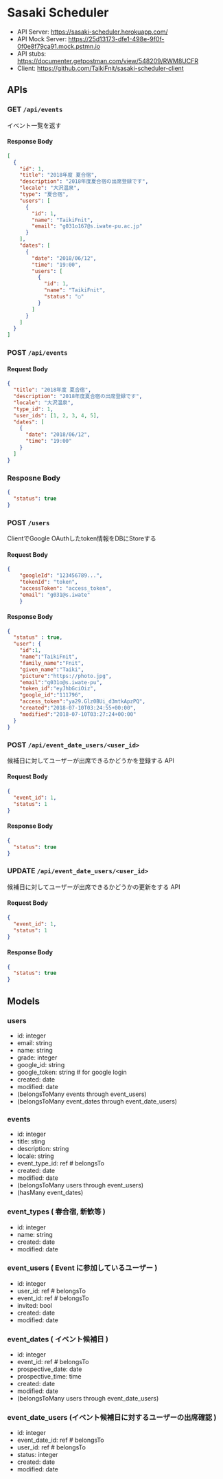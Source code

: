 # Sasaki Scheduler

* API Server: https://sasaki-scheduler.herokuapp.com/
* API Mock Server: https://25d13173-dfe1-498e-9f0f-0f0e8f79ca91.mock.pstmn.io
* API stubs: https://documenter.getpostman.com/view/548209/RWM8UCFR  
* Client: https://github.com/TaikiFnit/sasaki-scheduler-client

## APIs 

### GET `/api/events`

イベント一覧を返す

#### Response Body

```json
[
  {
    "id": 1,
    "title": "2018年度 夏合宿",
    "description": "2018年度夏合宿の出席登録です",
    "locale": "大沢温泉",
    "type": "夏合宿",
    "users": [
      {
        "id": 1,
        "name": "TaikiFnit",
        "email": "g031o167@s.iwate-pu.ac.jp"
      }
    ],
    "dates": [
      {
        "date": "2018/06/12",
        "time": "19:00",
        "users": [
          {
            "id": 1,
            "name": "TaikiFnit",
            "status": "○"
          }
        ]
      }
    ]
  }
]
```

### POST `/api/events`

#### Request Body

```json
{
  "title": "2018年度 夏合宿",
  "description": "2018年度夏合宿の出席登録です",
  "locale": "大沢温泉",
  "type_id": 1,
  "user_ids": [1, 2, 3, 4, 5],
  "dates": [
    {
      "date": "2018/06/12",
      "time": "19:00"
    }
  ]
}
```

### Resposne Body

```json
{
  "status": true
}
```

### POST `/users`

ClientでGoogle OAuthしたtoken情報をDBにStoreする

#### Request Body

```json
{
    "googleId": "123456789...",
    "tokenId": "token",
    "accessToken": "access_token",
    "email": "g031@s.iwate"
    }
```

#### Response Body 

```json
{
  "status" : true,
  "user": {
    "id":1,
    "name":"TaikiFnit",
    "family_name":"Fnit",
    "given_name":"Taiki",
    "picture":"https://photo.jpg",
    "email":"g031o@s.iwate-pu",
    "token_id":"eyJhbGciOiz",
    "google_id":"111796",
    "access_token":"ya29.Glz0BUi_d3mtkApzPQ",
    "created":"2018-07-10T03:24:55+00:00",
    "modified":"2018-07-10T03:27:24+00:00"
  }
}
```

### POST `/api/event_date_users/<user_id>`

候補日に対してユーザーが出席できるかどうかを登録する API

#### Request Body

```json
{
  "event_id": 1,
  "status": 1
}
```

#### Response Body

```json
{
  "status": true
}
```

### UPDATE `/api/event_date_users/<user_id>`

候補日に対してユーザーが出席できるかどうかの更新をする API

#### Request Body

```json
{
  "event_id": 1,
  "status": 1
}
```

#### Response Body

```json
{
  "status": true
}
```


## Models

### users

* id: integer
* email: string
* name: string
* grade: integer
* google_id: string
* google_token: string # for google login
* created: date
* modified: date
* (belongsToMany events through event_users)
* (belongsToMany event_dates through event_date_users)

### events

* id: integer
* title: sting
* description: string
* locale: string
* event_type_id: ref # belongsTo
* created: date
* modified: date
* (belongsToMany users through event_users)
* (hasMany event_dates)

### event_types ( 春合宿, 新歓等 )

* id: integer
* name: string
* created: date
* modified: date

### event_users ( Event に参加しているユーザー )

* id: integer
* user_id: ref # belongsTo
* event_id: ref # belongsTo
* invited: bool
* created: date
* modified: date

### event_dates ( イベント候補日 )

* id: integer
* event_id: ref # belongsTo
* prospective_date: date
* prospective_time: time
* created: date
* modified: date
* (belongsToMany users through event_date_users)

### event_date_users (イベント候補日に対するユーザーの出席確認 )

* id: integer
* event_date_id: ref # belongsTo
* user_id: ref # belongsTo
* status: integer
* created: date
* modified: date
